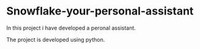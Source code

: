 # Snowflake-your-personal-assistant
In this project i have developed a peronal assistant.

The project is developed using python.
